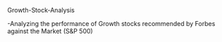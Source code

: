 Growth-Stock-Analysis

-Analyzing the performance of Growth stocks recommended by Forbes against the Market (S&P 500)
